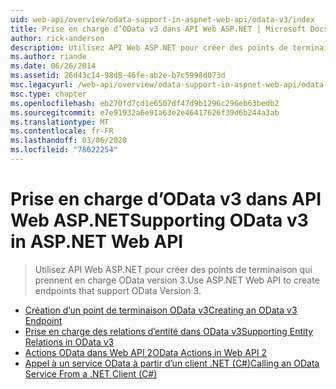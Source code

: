 ```yaml
---
uid: web-api/overview/odata-support-in-aspnet-web-api/odata-v3/index
title: Prise en charge d’OData v3 dans API Web ASP.NET | Microsoft Docs
author: rick-anderson
description: Utilisez API Web ASP.NET pour créer des points de terminaison qui prennent en charge OData version 3.
ms.author: riande
ms.date: 06/26/2014
ms.assetid: 26d43c14-98d8-46fe-ab2e-b7c5998d073d
msc.legacyurl: /web-api/overview/odata-support-in-aspnet-web-api/odata-v3
msc.type: chapter
ms.openlocfilehash: eb270fd7cd1e6507df47d9b1296c296eb63bedb2
ms.sourcegitcommit: e7e91932a6e91a63e2e46417626f39d6b244a3ab
ms.translationtype: MT
ms.contentlocale: fr-FR
ms.lasthandoff: 03/06/2020
ms.locfileid: "78622254"
---
```

# <a name="supporting-odata-v3-in-aspnet-web-api"></a><span data-ttu-id="62a3f-103">Prise en charge d’OData v3 dans API Web ASP.NET</span><span class="sxs-lookup"><span data-stu-id="62a3f-103">Supporting OData v3 in ASP.NET Web API</span></span>

> <span data-ttu-id="62a3f-104">Utilisez API Web ASP.NET pour créer des points de terminaison qui prennent en charge OData version 3.</span><span class="sxs-lookup"><span data-stu-id="62a3f-104">Use ASP.NET Web API to create endpoints that support OData Version 3.</span></span>

- [<span data-ttu-id="62a3f-105">Création d’un point de terminaison OData v3</span><span class="sxs-lookup"><span data-stu-id="62a3f-105">Creating an OData v3 Endpoint</span></span>](creating-an-odata-endpoint.md)
- [<span data-ttu-id="62a3f-106">Prise en charge des relations d’entité dans OData v3</span><span class="sxs-lookup"><span data-stu-id="62a3f-106">Supporting Entity Relations in OData v3</span></span>](working-with-entity-relations.md)
- [<span data-ttu-id="62a3f-107">Actions OData dans Web API 2</span><span class="sxs-lookup"><span data-stu-id="62a3f-107">OData Actions in Web API 2</span></span>](odata-actions.md)
- [<span data-ttu-id="62a3f-108">Appel à un service OData à partir d’un client .NET (C#)</span><span class="sxs-lookup"><span data-stu-id="62a3f-108">Calling an OData Service From a .NET Client (C#)</span></span>](calling-an-odata-service-from-a-net-client.md)

